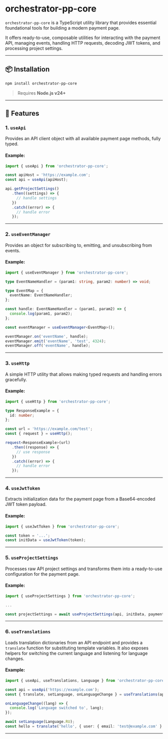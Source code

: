 # orchestrator-pp-core

`orchestrator-pp-core` is a TypeScript utility library that provides essential foundational tools for building a modern payment page.

It offers ready-to-use, composable utilities for interacting with the payment API, managing events, handling HTTP requests, decoding JWT tokens, and processing project settings.

---

## 📦 Installation

```bash
npm install orchestrator-pp-core
```

> Requires **Node.js v24+**

---

## 🧰 Features

### 1. `useApi`

Provides an API client object with all available payment page methods, fully typed.

#### Example:

```ts
import { useApi } from 'orchestrator-pp-core';

const apiHost = 'https://example.com';
const api = useApi(apiHost);

api.getProjectSettings()
   .then((settings) => {
     // handle settings
   })
   .catch((error) => {
     // handle error
   });
```

---

### 2. `useEventManager`

Provides an object for subscribing to, emitting, and unsubscribing from events.

#### Example:

```ts
import { useEventManager } from 'orchestrator-pp-core';

type EventNameHandler = (param1: string, param2: number) => void;

type EventMap = {
  eventName: EventNameHandler;
};

const handle: EventNameHandler = (param1, param2) => {
  console.log(param1, param2);
};

const eventManager = useEventManager<EventMap>();

eventManager.on('eventName', handle);
eventManager.emit('eventName', 'test', 4324);
eventManager.off('eventName', handle);
```

---

### 3. `useHttp`

A simple HTTP utility that allows making typed requests and handling errors gracefully.

#### Example:

```ts
import { useHttp } from 'orchestrator-pp-core';

type ResponseExample = {
  id: number;
};

const url = 'https://example.com/test';
const { request } = useHttp();

request<ResponseExample>(url)
   .then((response) => {
     // use response
   })
   .catch((error) => {
     // handle error
   });
```

---

### 4. `useJwtToken`

Extracts initialization data for the payment page from a Base64-encoded JWT token payload.

#### Example:

```ts
import { useJwtToken } from 'orchestrator-pp-core';

const token = '...';
const initData = useJwtToken(token);
```

---

### 5. `useProjectSettings`

Processes raw API project settings and transforms them into a ready-to-use configuration for the payment page.

#### Example:

```ts
import { useProjectSettings } from 'orchestrator-pp-core';

...

const projectSettings = await useProjectSettings(api, initData, paymentMethodFactory);
```

---

### 6. `useTranslations`

Loads translation dictionaries from an API endpoint and provides a `translate` function for substituting template variables.
It also exposes helpers for switching the current language and listening for language changes.

#### Example:

```ts
import { useApi, useTranslations, Language } from 'orchestrator-pp-core';

const api = useApi('https://example.com');
const { translate, setLanguage, onLanguageChange } = useTranslations(api, Language.EN);

onLanguageChange((lang) => {
  console.log('Language switched to', lang);
});

await setLanguage(Language.RU);
const hello = translate('hello', { user: { email: 'test@example.com' } });
```

---
